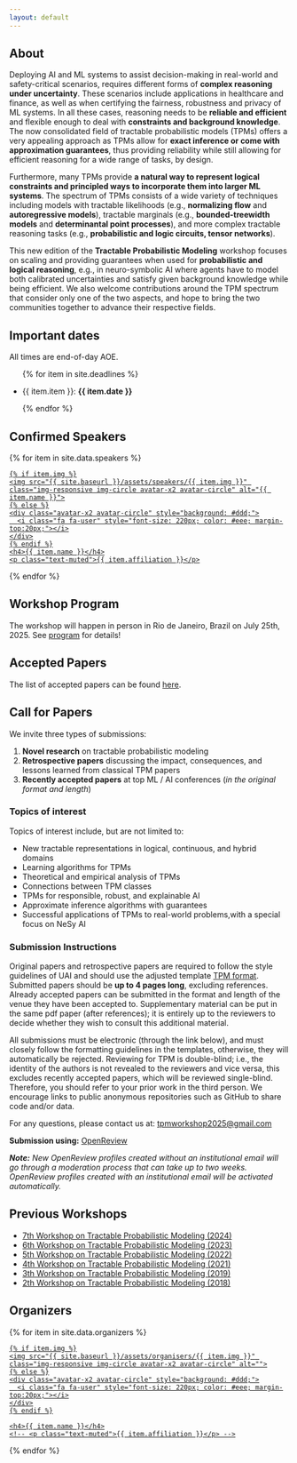 ```yaml
---
layout: default
---
```


<!-- Information -->
<h2>About</h2>
<div class="information">


<p>Deploying AI and ML systems to assist decision-making in real-world and safety-critical scenarios, requires different forms of <b>complex reasoning under uncertainty</b>. These scenarios include applications in healthcare and finance, as well as when certifying the fairness, robustness and privacy of ML systems. In all these cases, reasoning needs to be <b>reliable and efficient</b> and flexible enough to deal with <b>constraints and background knowledge</b>.
The now consolidated field of tractable probabilistic models (TPMs) offers a very appealing approach as TPMs allow for <b>exact inference or come with approximation guarantees</b>, thus providing reliability while still allowing for efficient reasoning for a wide range of tasks, by design.
</p>

<p>
Furthermore, many TPMs provide <b>a natural way to represent logical constraints and principled ways to incorporate them into larger ML systems</b>. The spectrum of TPMs consists of a wide variety of techniques including models with tractable likelihoods (e.g., <b>normalizing flow</b> and <b>autoregressive models</b>), tractable marginals (e.g., <b>bounded-treewidth models</b> and <b>determinantal point processes</b>), and more complex tractable reasoning tasks (e.g., <b>probabilistic and logic circuits, tensor networks</b>).
</p>

<p>This new edition of the <b>Tractable Probabilistic Modeling</b> workshop focuses on scaling and providing guarantees when used for <b>probabilistic and logical reasoning</b>, e.g., in neuro-symbolic AI where agents have to model both calibrated uncertainties and satisfy given background knowledge while being efficient. We also welcome contributions around the TPM spectrum that consider only one of the two aspects, and hope to bring the two communities together to advance their respective fields.</p>
</div>

<h2>Important dates</h2>

All times are end-of-day AOE.

<ul>

{% for item in site.deadlines  %}

  <li>{{ item.item }}: <strong>{{ item.date }}</strong></li>

{% endfor %}

</ul>


<!-- Content -->

<h2>Confirmed Speakers</h2>

<div class="row justify-content-center people-widget text-center">

{% for item in site.data.speakers  %}

<div class="col-12 col-sm-12 col-md-6 col-lg-4 col-xl-4">
  <a href="{{ item.url }}" target="_blank">
  <div class="team-member">

    {% if item.img %}
    <img src="{{ site.baseurl }}/assets/speakers/{{ item.img }}" class="img-responsive img-circle avatar-x2 avatar-circle" alt="{{ item.name }}">
    {% else %}
    <div class="avatar-x2 avatar-circle" style="background: #ddd;">
      <i class="fa fa-user" style="font-size: 220px; color: #eee; margin-top:20px;"></i>
    </div>
    {% endif %}
    <h4>{{ item.name }}</h4>
    <p class="text-muted">{{ item.affiliation }}</p>
  </div>
  </a>
</div>

{% endfor %}
</div>


<h2>Workshop Program</h2>
The workshop will happen in person in Rio de Janeiro, Brazil on July 25th, 2025.
See <a href="{{site.baseurl}}/program">program</a> for details!

<h2>Accepted Papers</h2>
The list of accepted papers can be found <a href="{{site.baseurl}}/papers/">here</a>.

<h2>Call for Papers</h2>

We invite three types of submissions:

1. **Novel research** on tractable probabilistic modeling
2. **Retrospective papers** discussing the impact, consequences, and lessons learned from classical TPM papers
3. **Recently accepted papers** at top ML / AI conferences (_in the original format and length_)

### Topics of interest

Topics of interest include, but are not limited to:

* New tractable representations in logical, continuous, and hybrid domains
* Learning algorithms for TPMs
* Theoretical and empirical analysis of TPMs
* Connections between TPM classes
* TPMs for responsible, robust, and explainable AI
* Approximate inference algorithms with guarantees
* Successful applications of TPMs to real-world problems,with a special focus on NeSy AI

### Submission Instructions
Original papers and retrospective papers are required to follow the style guidelines of UAI and should use the adjusted template <a href="/tpm2025/assets/tpm2025-template.zip">TPM format</a>.
Submitted papers should be **up to 4 pages long**, excluding references. 
Already accepted papers can be submitted in the format and length of the venue they have been accepted to. 
Supplementary material can be put in the same pdf paper (after references); it is entirely up to the reviewers to decide whether they wish to consult this additional material.

All submissions must be electronic (through the link below), and must closely follow the formatting guidelines in the templates, otherwise, they will automatically be rejected. 
Reviewing for TPM is double-blind; i.e., the identity of the authors is not revealed to the reviewers and vice versa, this excludes recently accepted papers, which will be reviewed single-blind.
Therefore, you should refer to your prior work in the third person. 
We encourage links to public anonymous repositories such as GitHub to share code and/or data.

For any questions, please contact us at: [tpmworkshop2025@gmail.com](mailto:tpmworkshop2025@gmail.com)

**Submission using:**  [OpenReview](https://openreview.net/group?id=auai.org/UAI/2025/Workshop/TPM)

_**Note:** New OpenReview profiles created without an institutional email will go through a moderation process that can take up to two weeks. OpenReview profiles created with an institutional email will be activated automatically._


<h2>Previous Workshops</h2>
<ul>
<li><a href="https://tractable-probabilistic-modeling.github.io/tpm2024/">7th Workshop on Tractable Probabilistic Modeling (2024)</a></li>
  <li><a href="https://tractable-probabilistic-modeling.github.io/tpm2023/">6th Workshop on Tractable Probabilistic Modeling (2023)</a></li>
  <li><a href="https://tractable-probabilistic-modeling.github.io/tpm2022/">5th Workshop on Tractable Probabilistic Modeling (2022)</a></li>
  <li><a href="https://sites.google.com/view/tpm2021">4th Workshop on Tractable Probabilistic Modeling (2021)</a></li>
  <li><a href="https://sites.google.com/view/icmltpm2019/home">3th Workshop on Tractable Probabilistic Modeling (2019)</a></li>
  <li><a href="https://sites.google.com/site/tpm2018ws">2th Workshop on Tractable Probabilistic Modeling (2018)</a></li>
</ul>

<h2>Organizers</h2>

<div class="row justify-content-center people-widget text-center" style="margin-bottom: 80px;">


{% for item in site.data.organizers  %}

<div class="col-12 col-sm-12 col-md-6 col-lg-4 col-xl-3">
  <a href="{{ item.url }}" target="_blank">
  <div class="team-member">

    {% if item.img %}
    <img src="{{ site.baseurl }}/assets/organisers/{{ item.img }}" class="img-responsive img-circle avatar-x2 avatar-circle" alt="">
    {% else %}
    <div class="avatar-x2 avatar-circle" style="background: #ddd;">
      <i class="fa fa-user" style="font-size: 220px; color: #eee; margin-top:20px;"></i>
    </div>
    {% endif %}

    <h4>{{ item.name }}</h4>
    <!-- <p class="text-muted">{{ item.affiliation }}</p> -->
  </div>
  </a>
</div>

{% endfor %}

</div>




